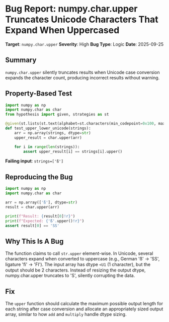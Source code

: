 # Bug Report: numpy.char.upper Truncates Unicode Characters That Expand When Uppercased

**Target**: `numpy.char.upper`
**Severity**: High
**Bug Type**: Logic
**Date**: 2025-09-25

## Summary

`numpy.char.upper` silently truncates results when Unicode case conversion expands the character count, producing incorrect results without warning.

## Property-Based Test

```python
import numpy as np
import numpy.char as char
from hypothesis import given, strategies as st

@given(st.lists(st.text(alphabet=st.characters(min_codepoint=0x100, max_codepoint=0x1000, blacklist_categories=('Cs',)), min_size=1, max_size=10), min_size=1, max_size=10))
def test_upper_lower_unicode(strings):
    arr = np.array(strings, dtype=str)
    upper_result = char.upper(arr)

    for i in range(len(strings)):
        assert upper_result[i] == strings[i].upper()
```

**Failing input**: `strings=['ß']`

## Reproducing the Bug

```python
import numpy as np
import numpy.char as char

arr = np.array(['ß'], dtype=str)
result = char.upper(arr)

print(f"Result: {result[0]!r}")
print(f"Expected: {'ß'.upper()!r}")
assert result[0] == 'SS'
```

## Why This Is A Bug

The function claims to call `str.upper` element-wise. In Unicode, several characters expand when converted to uppercase (e.g., German 'ß' → 'SS', ligature 'ﬁ' → 'FI'). The input array has dtype `<U1` (1 character), but the output should be 2 characters. Instead of resizing the output dtype, numpy.char.upper truncates to 'S', silently corrupting the data.

## Fix

The `upper` function should calculate the maximum possible output length for each string after case conversion and allocate an appropriately sized output array, similar to how `add` and `multiply` handle dtype sizing.